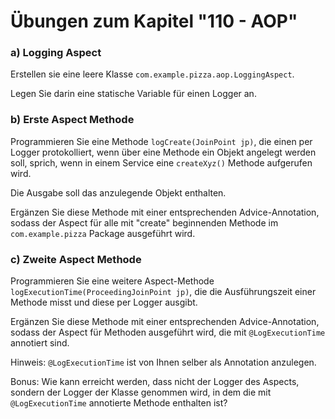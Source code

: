 # Übungen zum Kapitel "110 - AOP"

### a) Logging Aspect

Erstellen sie eine leere Klasse `com.example.pizza.aop.LoggingAspect`.

Legen Sie darin eine statische Variable für einen Logger an.

### b) Erste Aspect Methode

Programmieren Sie eine Methode `logCreate(JoinPoint jp)`, die einen per Logger protokolliert, 
wenn über eine Methode ein Objekt angelegt werden soll, sprich, wenn in
einem Service eine `createXyz()` Methode aufgerufen wird.

Die Ausgabe soll das anzulegende Objekt enthalten.

Ergänzen Sie diese Methode mit einer entsprechenden Advice-Annotation, sodass der Aspect für 
alle mit "create" beginnenden Methode im `com.example.pizza` Package ausgeführt wird.

### c) Zweite Aspect Methode

Programmieren Sie eine weitere Aspect-Methode `logExecutionTime(ProceedingJoinPoint jp)`, 
die die Ausführungszeit einer Methode misst und diese per Logger ausgibt.

Ergänzen Sie diese Methode mit einer entsprechenden Advice-Annotation, sodass der 
Aspect für Methoden ausgeführt wird, die mit `@LogExecutionTime` annotiert sind.

Hinweis: `@LogExecutionTime` ist von Ihnen selber als Annotation anzulegen.

Bonus: Wie kann erreicht werden, dass nicht der Logger des Aspects, sondern der Logger 
der Klasse genommen wird, in dem die mit `@LogExecutionTime` annotierte Methode enthalten ist?

